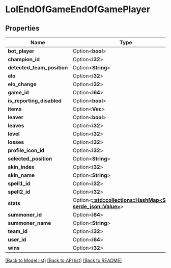 # LolEndOfGameEndOfGamePlayer

## Properties

Name | Type | Description | Notes
------------ | ------------- | ------------- | -------------
**bot_player** | Option<**bool**> |  | [optional]
**champion_id** | Option<**i32**> |  | [optional]
**detected_team_position** | Option<**String**> |  | [optional]
**elo** | Option<**i32**> |  | [optional]
**elo_change** | Option<**i32**> |  | [optional]
**game_id** | Option<**i64**> |  | [optional]
**is_reporting_disabled** | Option<**bool**> |  | [optional]
**items** | Option<**Vec<i32>**> |  | [optional]
**leaver** | Option<**bool**> |  | [optional]
**leaves** | Option<**i32**> |  | [optional]
**level** | Option<**i32**> |  | [optional]
**losses** | Option<**i32**> |  | [optional]
**profile_icon_id** | Option<**i32**> |  | [optional]
**selected_position** | Option<**String**> |  | [optional]
**skin_index** | Option<**i32**> |  | [optional]
**skin_name** | Option<**String**> |  | [optional]
**spell1_id** | Option<**i32**> |  | [optional]
**spell2_id** | Option<**i32**> |  | [optional]
**stats** | Option<[**::std::collections::HashMap<String, serde_json::Value>**](serde_json::Value.md)> |  | [optional]
**summoner_id** | Option<**i64**> |  | [optional]
**summoner_name** | Option<**String**> |  | [optional]
**team_id** | Option<**i32**> |  | [optional]
**user_id** | Option<**i64**> |  | [optional]
**wins** | Option<**i32**> |  | [optional]

[[Back to Model list]](../README.md#documentation-for-models) [[Back to API list]](../README.md#documentation-for-api-endpoints) [[Back to README]](../README.md)


